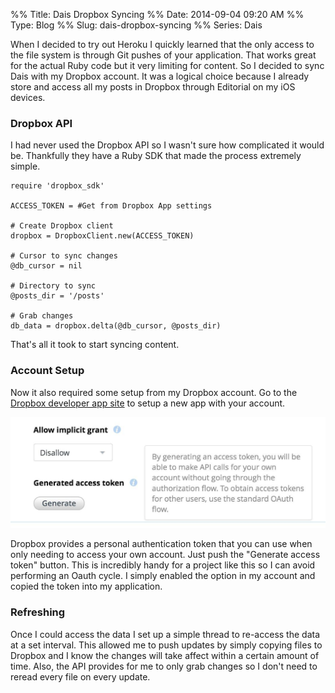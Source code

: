 %% Title: Dais Dropbox Syncing
%% Date: 2014-09-04 09:20 AM
%% Type: Blog
%% Slug: dais-dropbox-syncing
%% Series: Dais

When I decided to try out Heroku I quickly learned that the only access to the file system is through Git pushes of your application. That works great for the actual Ruby code but it very limiting for content. So I decided to sync Dais with my Dropbox account. It was a logical choice because I already store and access all my posts in Dropbox through Editorial on my iOS devices.

### Dropbox API

I had never used the Dropbox API so I wasn't sure how complicated it would be. Thankfully they have a Ruby SDK that made the process extremely simple.

	require 'dropbox_sdk'

	ACCESS_TOKEN = #Get from Dropbox App settings

	# Create Dropbox client
	dropbox = DropboxClient.new(ACCESS_TOKEN)

	# Cursor to sync changes
	@db_cursor = nil

	# Directory to sync
	@posts_dir = '/posts'

	# Grab changes
	db_data = dropbox.delta(@db_cursor, @posts_dir)

That's all it took to start syncing content.

### Account Setup

Now it also required some setup from my Dropbox account. Go to the [Dropbox developer app site](https://www.dropbox.com/developers/apps) to setup a new app with your account.

![Dropbox access token](../Images/dropbox-access-token.jpg)

Dropbox provides a personal authentication token that you can use when only needing to access your own account. Just push the "Generate access token" button. This is incredibly handy for a project like this so I can avoid performing an Oauth cycle. I simply enabled the option in my account and copied the token into my application.

### Refreshing

Once I could access the data I set up a simple thread to re-access the data at a set interval. This allowed me to push updates by simply copying files to Dropbox and I know the changes will take affect within a certain amount of time. Also, the API provides for me to only grab changes so I don't need to reread every file on every update.
